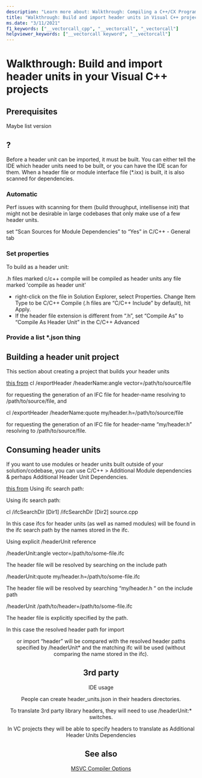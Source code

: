 ```yaml
---
description: "Learn more about: Walkthrough: Compiling a C++/CX Program on the Command Line"
title: "Walkthrough: Build and import header units in Visual C++ projects"
ms.date: "3/11/2021"
f1_keywords: ["__vectorcall_cpp", "__vectorcall", "_vectorcall"]
helpviewer_keywords: ["__vectorcall keyword", "__vectorcall"]
---
```

# Walkthrough: Build and import header units in your Visual C++ projects

## Prerequisites

Maybe list version

## ?

Before a header unit can be imported, it must be built. You can either tell the IDE which header units need to be built, or you can have the IDE scan for them. When a header file or module interface file (*.ixx) is built, it is also scanned for dependencies.

### Automatic

Perf issues with scanning for them (build throughput, intellisense init) that might not be desirable in large codebases that only make use of a few header units.

set “Scan Sources for Module Dependencies” to “Yes” in C/C++ - General tab

### Set properties

To build as a header unit:

.h files marked c/c++ compile will be compiled as header units
any file marked 'compile as header unit'


- right-click on the file in Solution Explorer, select Properties. Change Item Type to be C/C++ Compile (.h files are “C/C++ Include” by default), hit Apply. 
- If the header file extension is different from “.h”, set “Compile As” to “Compile As Header Unit” in the C/C++ Advanced

### Provide a list *.json thing

## Building a header unit project

This section about creating a project that builds your header units

[this from](https://microsoft-my.sharepoint.com/:w:/p/gdr/Ea5Jy1oVuwxJpsiLYuem9FgBYioxSLmGER2QVPp4muq7vQ?e=4%3AW1atMJ&at=9&CID=AAA917D6-FC4D-41F0-9803-4DD2BD0B63CF&wdLOR=c6BFFEDA4-B56F-4FE8-AEFA-2F6A29107415)
cl /exportHeader /headerName:angle vector=/path/to/source/file 

for requesting the generation of an IFC file for header-name <vector> resolving to /path/to/source/file, and 

cl /exportHeader /headerName:quote my/header.h=/path/to/source/file 

for requesting the generation of an IFC file for header-name “my/header.h” resolving to /path/to/source/file. 

## Consuming header units

If you want to use modules or header units built outside of your solution/codebase, you can use C/C++ >  Additional Module dependencies & perhaps Additional Header Unit Dependencies. 


[this from](https://microsoft-my.sharepoint.com/:w:/p/gdr/Ea5Jy1oVuwxJpsiLYuem9FgBYioxSLmGER2QVPp4muq7vQ?e=4%3AW1atMJ&at=9&CID=AAA917D6-FC4D-41F0-9803-4DD2BD0B63CF&wdLOR=c6BFFEDA4-B56F-4FE8-AEFA-2F6A29107415)
Using ifc search path: 

Using ifc search path: 

cl /ifcSearchDir [Dir1] /ifcSearchDir [Dir2] source.cpp 

In this case ifcs for header units (as well as named modules) will be found in the ifc search path by the names stored in the ifc. 

Using explicit /headerUnit reference 

/headerUnit:angle vector=/path/to/some-file.ifc 

The header file will be resolved by searching <vector> on the include path  

/headerUnit:quote my/header.h=/path/to/some-file.ifc 

The header file will be resolved by searching “my/header.h “ on the include path 

/headerUnit /path/to/header=/path/to/some-file.ifc 

The header file is explicitly specified by the path. 

In this case the resolved header path for import <header> or import “header” will be compared with the resolved header paths specified by /headerUnit* and the matching ifc will be used (without comparing the name stored in the ifc). 

## 3rd party

IDE usage 

People can create header_units.json in their headers directories. 

To translate 3rd party library headers, they will need to use /headerUnit:* switches.  

In VC projects they will be able to specify headers to translate as Additional Header Units Dependencies

## See also

[MSVC Compiler Options](reference/compiler-options.md)
